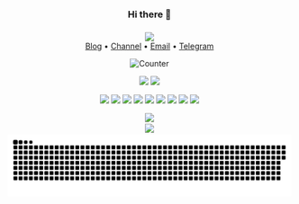 <div align='center' >
 
### Hi there 👋 
<img align='middle' src='https://anay.cosr.eu.org/'></img>
<br>
[Blog](https://cosr.eu.org/) •
[Channel](https://tg.cosr.eu.org) •
[Email](mailto:Abner@cosr.eu.org) •
[Telegram](https://t.me/connect22_bot)

![Counter](https://count.getloli.com/get/@Silentely?theme=rule34)

![](https://img.shields.io/badge/Windows-11-2376bc?style=flat-square&logo=windows&logoColor=ffffff)
![](https://img.shields.io/badge/IDE-Visual%20Studio%20Code-blue?style=flat-square&logo=visual-studio-code&logoColor=ffffff)

![](https://img.shields.io/badge/-Git-f05032?style=flat-square&logo=git&logoColor=white)
![](https://img.shields.io/badge/-HTML5-E34F26?style=flat-square&logo=html5&logoColor=white)
![](https://img.shields.io/badge/-Linux-fcc624?style=flat-square&logo=linux&logoColor=white)
![](https://img.shields.io/badge/-JavaScript-f7e018?style=flat-square&logo=javascript&logoColor=white)
![](https://img.shields.io/badge/-Nginx-269539?style=flat-square&logo=nginx&logoColor=ffffff)
![](https://img.shields.io/badge/-Vue.js-4fc08d?style=flat-square&logo=vue.js&logoColor=ffffff)
![](https://img.shields.io/badge/-Docker-2496ED?style=flat-square&logo=docker&logoColor=ffffff)
![](https://img.shields.io/badge/-CSS3-1572B6?style=flat-square&logo=css3&logoColor=white)
![](https://img.shields.io/badge/-PHP-4F5B93?style=flat-square&logo=php&logoColor=white)
</div>

<div align='center' >

<div align="center"> <img src="https://github-readme-streak-stats.herokuapp.com/?user=Silentely" /> </div>
<div align="center"> <img src="https://github-profile-trophy.vercel.app/?username=Silentely" /> </div>
<picture>
  <source media="(prefers-color-scheme: dark)" srcset="https://raw.githubusercontent.com/Silentely/Silentely/output/github-contribution-grid-snake-dark.svg" />
  <source media="(prefers-color-scheme: light)" srcset="https://raw.githubusercontent.com/Silentely/Silentely/output/github-contribution-grid-snake.svg" />
  <img alt="github-snake" src="https://raw.githubusercontent.com/Silentely/Silentely/output/github-contribution-grid-snake.svg" />
</picture>
 
<br>
 
 
<!--![](https://github-readme-stats.vercel.app/api?username=Silentely&show_icons=true)-->
 
<!--![](https://github-readme-stats.vercel.app/api?username=Silentely&show_icons=true)-->

</div>


<!--
### Hi there 👋
**Silentely/Silentely** is a ✨ _special_ ✨ repository because its `README.md` (this file) appears on your GitHub profile.

Here are some ideas to get you started:

- 🔭 I’m currently working on ...
- 🌱 I’m currently learning ...
- 👯 I’m looking to collaborate on ...
- 🤔 I’m looking for help with ...
- 💬 Ask me about ...
- 📫 How to reach me: ...
- 😄 Pronouns: ...
- ⚡ Fun fact: ...
-->
